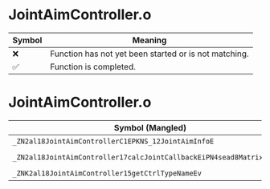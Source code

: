 # JointAimController.o
| Symbol | Meaning 
| ------------- | ------------- 
| :x: | Function has not yet been started or is not matching. 
| :white_check_mark: | Function is completed. 


# JointAimController.o
| Symbol (Mangled) | Symbol (Demangled) | Decompiled? |
| ------------- |  ------------- | ------------- |
| `_ZN2al18JointAimControllerC1EPKNS_12JointAimInfoE` | `al::JointAimController::JointAimController(al::JointAimInfo const*)` | :white_check_mark: |
| `_ZN2al18JointAimController17calcJointCallbackEiPN4sead8Matrix34IfEE` | `al::JointAimController::calcJointCallback(int,sead::Matrix34<float> *)` | :white_check_mark: |
| `_ZNK2al18JointAimController15getCtrlTypeNameEv` | `al::JointAimController::getCtrlTypeName(void)const` | :white_check_mark: |
